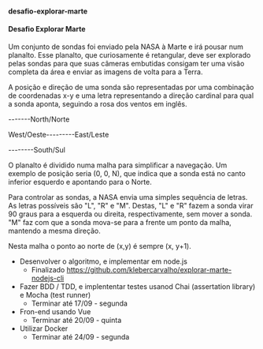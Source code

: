 #### desafio-explorar-marte
#### Desafio Explorar Marte

Um conjunto de sondas foi enviado pela NASA à Marte e irá pousar num planalto. Esse planalto, que curiosamente é retangular, deve ser explorado pelas sondas para que suas câmeras embutidas consigam ter uma visão completa da área e enviar as imagens de volta para a Terra.

A posição e direção de uma sonda são representadas por uma combinação de coordenadas x-y e uma letra representando a direção cardinal para qual a sonda aponta, seguindo a rosa dos ventos em inglês.

-------North/Norte

West/Oeste---------East/Leste

--------South/Sul

O planalto é dividido numa malha para simplificar a navegação. Um exemplo de posição seria (0, 0, N), que indica que a sonda está no canto inferior esquerdo e apontando para o Norte.

Para controlar as sondas, a NASA envia uma simples sequência de letras. As letras possíveis são "L", "R" e "M". Destas, "L" e "R" fazem a sonda virar 90 graus para a esquerda ou direita, respectivamente, sem mover a sonda. "M" faz com que a sonda mova-se para a frente um ponto da malha, mantendo a mesma direção.

Nesta malha o ponto ao norte de (x,y) é sempre (x, y+1).


- Desenvolver o algoritmo, e implementar em node.js
  - Finalizado https://github.com/klebercarvalho/explorar-marte-nodejs-cli
- Fazer BDD / TDD, e implententar testes usanod Chai (assertation library) e Mocha (test runner)
  - Terminar até 17/09 - segunda
- Fron-end usando Vue
  - Terminar até 20/09 - quinta
- Utilizar Docker
  - Terminar até 24/09 - segunda

